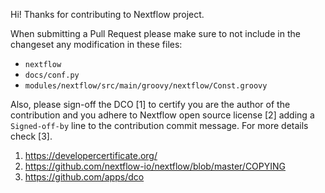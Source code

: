 Hi! Thanks for contributing to Nextflow project.

When submitting a Pull Request please make sure to not include
in the changeset any modification in these files:

* `nextflow`
* `docs/conf.py`
* `modules/nextflow/src/main/groovy/nextflow/Const.groovy`

Also, please sign-off the DCO [1] to certify you are the author of the contribution
and you adhere to Nextflow open source license [2] adding a `Signed-off-by` line to
the contribution commit message. For more details check [3].

1. https://developercertificate.org/
2. https://github.com/nextflow-io/nextflow/blob/master/COPYING
3. https://github.com/apps/dco

